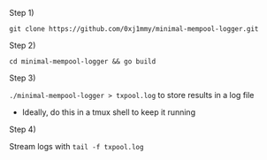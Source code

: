 Step 1) 

`git clone https://github.com/0xj1mmy/minimal-mempool-logger.git`

Step 2) 

`cd minimal-mempool-logger && go build`

Step 3) 

`./minimal-mempool-logger > txpool.log` to store results in a log file

* Ideally, do this in a tmux shell to keep it running

Step 4) 

Stream logs with `tail -f txpool.log`
